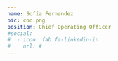```yaml
---
name: Sofía Fernandez
pic: coo.png
position: Chief Operating Officer
#social:
#  - icon: fab fa-linkedin-in
#    url: #
---
```

